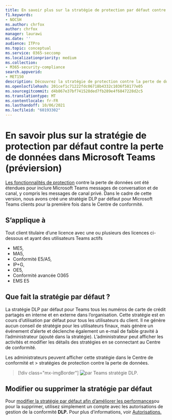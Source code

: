 ```yaml
---
title: En savoir plus sur la stratégie de protection par défaut contre la perte de données dans Microsoft Teams (préviersion)
f1.keywords:
- NOCSH
ms.author: chrfox
author: chrfox
manager: laurawi
ms.date: ''
audience: ITPro
ms.topic: conceptual
ms.service: O365-seccomp
ms.localizationpriority: medium
ms.collection:
- M365-security-compliance
search.appverid:
- MET150
description: Découvrez la stratégie de protection contre la perte de données par défaut dans Microsoft Teams
ms.openlocfilehash: 201cef1c71222fdc06718b4332c1036f58177e05
ms.sourcegitcommit: d4b867e37bf741528ded7fb289e4f6847228d2c5
ms.translationtype: MT
ms.contentlocale: fr-FR
ms.lasthandoff: 10/06/2021
ms.locfileid: "60193302"
---
```

# <a name="learn-about-the-default-data-loss-prevention-policy-in-microsoft-teams-preview"></a>En savoir plus sur la stratégie de protection par défaut contre la perte de données dans Microsoft Teams (préviersion)

[Les fonctionnalités de protection](dlp-learn-about-dlp.md) contre la perte de données ont été étendues pour inclure Microsoft Teams messages de conversation et de canal, y compris les messages de canal privé. Dans le cadre de cette version, nous avons créé une stratégie DLP par défaut pour Microsoft Teams clients pour la première fois dans le Centre de conformité.

## <a name="applies-to"></a>S’applique à

Tout client titulaire d’une licence avec une ou plusieurs des licences ci-dessous et ayant des utilisateurs Teams actifs
 
- ME5, 
- MA5, 
- Conformité E5/A5, 
- IP+G, 
- OE5, 
- Conformité avancée O365 
- EMS E5


## <a name="what-does-the-default-policy-do"></a>Que fait la stratégie par défaut ?

La stratégie DLP par défaut pour Teams tous les numéros de carte de crédit partagés en interne et en externe dans l’organisation. Cette stratégie est en cours d’utilisation par défaut pour tous les utilisateurs du client. Il ne génère aucun conseil de stratégie pour les utilisateurs finaux, mais génère un événement d’alerte et déclenche également un e-mail de faible gravité à l’administrateur (ajouté dans la stratégie). L’administrateur peut afficher les activités et modifier les détails des stratégies en se connectant au Centre de conformité.

Les administrateurs peuvent afficher [](https://compliance.microsoft.com/compliancesettings) cette stratégie dans le Centre de conformité et > stratégies de protection contre la perte de données.


> [!div class="mx-imgBorder"]
> ![par Teams stratégie DLP.](../media/default-teams-dlp-policy.png)

## <a name="edit-or-delete-the-default-policy"></a>Modifier ou supprimer la stratégie par défaut

Pour [modifier la stratégie par défaut afin d’améliorer les performances](create-test-tune-dlp-policy.md#tune-a-dlp-policy)ou pour la supprimer, utilisez simplement un compte avec les autorisations de gestion de la conformité **DLP.** Pour plus d’informations, voir [Autorisations.](create-test-tune-dlp-policy.md#permissions)

